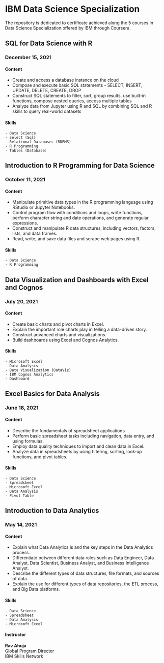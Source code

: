 # IBM Data Science Specialization

The repository is dedicated to certificate achieved along the 5 courses in Data Science Specialization offered by IBM through Coursera.


## SQL for Data Science with R
### December 15, 2021

#### Content
- Create and access a database instance on the cloud
- Compose and execute basic SQL statements - SELECT, INSERT, UPDATE, DELETE, CREATE, DROP
- Construct SQL statements to filter, sort, group results, use built-in functions, compose nested queries, access multiple tables
- Analyze data from Jupyter using R and SQL by combining SQL and R skills to query real-world datasets

#### Skills
    - Data Science
    - Select (Sql)
    - Relational Databases (RDBMS)
    - R Programming
    - Tables (Database)


## Introduction to R Programming for Data Science
### October 11, 2021

#### Content
- Manipulate primitive data types in the R programming language using RStudio or Jupyter Notebooks.
- Control program flow with conditions and loops, write functions, perform character string and date operations, and generate regular expressions.
- Construct and manipulate R data structures, including vectors, factors, lists, and data frames.
- Read, write, and save data files and scrape web pages using R. 

#### Skills
    - Data Science
    - R Programming


## Data Visualization and Dashboards with Excel and Cognos
### July 20, 2021

#### Content
- Create basic charts and pivot charts in Excel.
- Explain the important role charts play in telling a data-driven story. 
- Construct advanced charts and visualizations.
- Build dashboards using Excel and Cognos Analytics.

#### Skills
    - Microsoft Excel
    - Data Analysis
    - Data Visualization (DataViz)
    - IBM Cognos Analytics
    - Dashboard


## Excel Basics for Data Analysis
### June 18, 2021

#### Content
- Describe the fundamentals of spreadsheet applications 
- Perform basic spreadsheet tasks including navigation, data entry, and using formulas.
- Employ data quality techniques to import and clean data in Excel.
- Analyze data in spreadsheets by using filtering, sorting, look-up functions, and pivot tables.

#### Skills
    - Data Science
    - Spreadsheet
    - Microsoft Excel
    - Data Analysis
    - Pivot Table


## Introduction to Data Analytics
### May 14, 2021

#### Content
- Explain what Data Analytics is and the key steps in the Data Analytics process.
- Differentiate between different data roles such as Data Engineer, Data Analyst, Data Scientist, Business Analyst, and Business Intelligence Analyst.
- Describe the different types of data structures, file formats, and sources of data.
- Explain the use for different types of data repositories, the ETL process, and Big Data platforms.

#### Skills
    - Data Science
    - Spreadsheet
    - Data Analysis
    - Microsoft Excel

#### Instructor
**Rav Ahuja**<br>
Global Program Director<br>
IBM Skills Network
